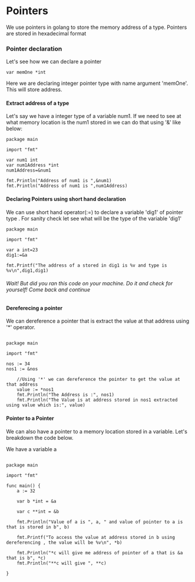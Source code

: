 # Pointers

We use pointers in golang to store the memory address of a type.
Pointers are stored in hexadecimal format

### Pointer declaration

Let's see how we can declare a pointer

```
var memOne *int

```

Here we are declaring integer pointer type with name argument 'memOne'. This will store address.

#### Extract address of a type

Let's say we have a integer type of a variable num1. If we need to see at what memory location is the num1 stored in we can do that using '&' like below:

```
package main

import "fmt"

var num1 int
var num1Address *int
num1Address=&num1

fmt.Println("Address of num1 is ",&num1)
fmt.Println("Address of num1 is ",num1Address)
```

#### Declaring Pointers using short hand declaration

We can use short hand operator(:=) to declare a variable 'dig1' of pointer type . For sanity check let see what will be the type of the variable 'dig1'

```
package main

import "fmt"

var a int=23
dig1:=&a

fmt.Printf("The address of a stored in dig1 is %v and type is %v\n",dig1,dig1)
```

###### Wait! But did you ran this code on your machine. Do it and check for yourself! Come back and continue

#### Dereferecing a pointer

We can dereference a pointer that is extract the value at that address using '\*' operator.

```

package main

import "fmt"

nos := 34
nos1 := &nos

	//Using '*' we can dereference the pointer to get the value at that address
	value := *nos1
	fmt.Println("The Address is :", nos1)
	fmt.Println("The Value is at address stored in nos1 extracted using value which is:", value)
```

#### Pointer to a Pointer

We can also have a pointer to a memory location stored in a variable.
Let's breakdown the code below.

We have a variable a

```

package main

import "fmt"

func main() {
	a := 32

	var b *int = &a

	var c **int = &b

	fmt.Println("Value of a is ", a, " and value of pointer to a is that is stored in b", b)

	fmt.Printf("To access the value at address stored in b using dereferencing , the value will be %v\n", *b)

	fmt.Println("*c will give me address of pointer of a that is &a that is b", *c)
	fmt.Println("**c will give ", **c)

}

```
